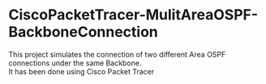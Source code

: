 # CiscoPacketTracer-MulitAreaOSPF-BackboneConnection

This project simulates the connection of two different Area OSPF connections under the same Backbone.
<br>
It has been done using Cisco Packet Tracer
